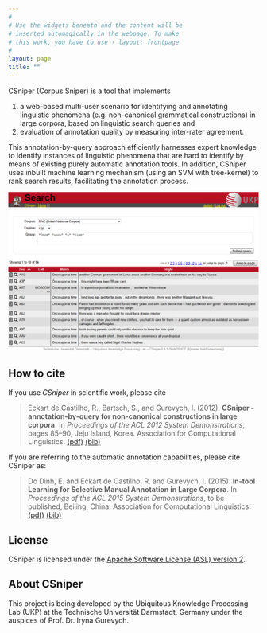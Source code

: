 ```yaml
---
#
# Use the widgets beneath and the content will be
# inserted automagically in the webpage. To make
# this work, you have to use › layout: frontpage
#
layout: page
title: ""
---
```


CSniper (Corpus Sniper) is a tool that implements

1. a web-based multi-user scenario for identifying and annotating linguistic phenomena (e.g. non-canonical grammatical constructions) in large corpora, based on linguistic search queries and 
2. evaluation of annotation quality by measuring inter-rater agreement. 

This annotation-by-query approach efficiently harnesses expert knowledge to identify instances of linguistic phenomena that are hard to identify by means of existing purely automatic annotation tools. In addition, CSniper uses inbuilt machine learning mechanism (using an SVM with tree-kernel) to rank search results, facilitating the annotation process.

![Sentence based Annotation in CSniper](images/screenshots/search.png)

How to cite
-----------

If you use *CSniper* in scientific work, please cite

> Eckart de Castilho, R., Bartsch, S., and Gurevych, I. (2012). **CSniper - annotation-by-query for non-canonical constructions in large corpora.** In *Proceedings of the ACL 2012 System Demonstrations*, pages 85–90, Jeju Island, Korea. Association for Computational Linguistics.
[(pdf)][1] [(bib)][2]

If you are referring to the automatic annotation capabilities, please cite CSniper as:

> Do Dinh, E. and Eckart de Castilho, R. and Gurevych, I. (2015). **In-tool Learning for Selective Manual Annotation in Large Corpora**. In *Proceedings of the ACL 2015 System Demonstrations*, to be published, Beijing, China. Association for Computational Linguistics.
[(pdf)][3] [(bib)][4]

License
-------

CSniper is licensed under the [Apache Software License (ASL) version 2][5].


About CSniper
-------------

This project is being developed by the Ubiquitous Knowledge Processing Lab (UKP) at the Technische Universität Darmstadt, Germany under the auspices of Prof. Dr. Iryna Gurevych.

[1]: https://www.ukp.tu-darmstadt.de/fileadmin/user_upload/Group_UKP/OIAF4HLT2014DKProCore_cameraready.pdf
[2]: https://www.ukp.tu-darmstadt.de/publications/details/?no_cache=1&tx_bibtex_pi1%5Bpub_id%5D=TUD-CS-2014-0864&type=99&tx_bibtex_pi1%5Bbibtex%5D=yes
[3]: https://www.ukp.tu-darmstadt.de/fileadmin/user_upload/Group_UKP/publikationen/2015/csniper_acl_camera.pdf
[4]: https://www.ukp.tu-darmstadt.de/publications/details/?no_cache=1&L=..%3Ftx_bibtex_pi1%5Bpub_id%5D%3DTUD-CS-2013-0259&tx_bibtex_pi1%5Bpub_id%5D=TUD-CS-2015-0098&type=99&tx_bibtex_pi1%5Bbibtex%5D=yes
[5]: http://www.apache.org/licenses/LICENSE-2.0

